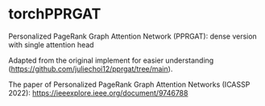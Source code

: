 # torchPPRGAT
Personalized PageRank Graph Attention Network (PPRGAT): dense version with single attention head

Adapted from the original implement for easier understanding (https://github.com/juliechoi12/pprgat/tree/main).

The paper of Personalized PageRank Graph Attention Networks (ICASSP 2022):
https://ieeexplore.ieee.org/document/9746788
